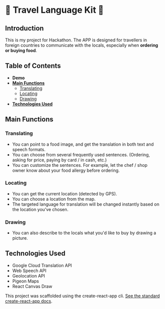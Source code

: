 # :steam_locomotive: Travel Language Kit :ramen: 

## Introduction

This is my project for Hackathon. 
The APP is designed for travellers in foreign countries to communicate with the locals, especially when **ordering or buying food**. 

## Table of Contents

- **Demo**
- **[Main Functions](#main-functions)**
  - [Translating](#translating)
  - [Locating](#locating)
  - [Drawing](#drawing)
- **[Technologies Used](#technologies-used)**

## Main Functions

### Translating

- You can point to a food image, and get the translation in both text and speech formats.
- You can choose from several frequently used sentences. (Ordering, asking for price, paying by card / in cash, etc.)
- You can customize the sentences. For example, let the chef / shop owner know about your food allergy before ordering. 

### Locating

- You can get the current location (detected by GPS).
- You can choose a location from the map.
- The targeted language for translation will be changed instantly based on the location you've chosen.

### Drawing

- You can also describe to the locals what you'd like to buy by drawing a picture.

## Technologies Used

- Google Cloud Translation API
- Web Speech API
- Geolocation API
- Pigeon Maps
- React Canvas Draw

This project was scaffolded using the create-react-app cli. [See the standard create-react-app docs](./create-react-app-docs.md).
